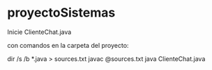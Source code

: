 # proyectoSistemas

Inicie ClienteChat.java


con comandos en la carpeta del proyecto:

dir /s /b *.java > sources.txt
javac @sources.txt
java ClienteChat.java